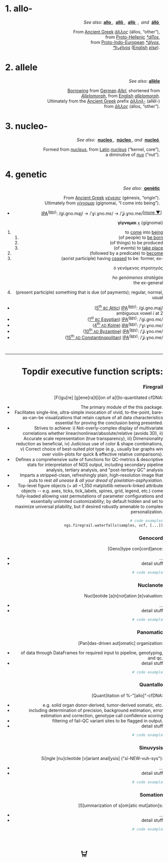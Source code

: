 
<h1 id="firstHeading" class="firstHeading" lang="en">1. allo-</h1>
<div align="right">
<i>See also: </i> <b><a href="https://www.google.com/search?rls=en&q=allo" title="allo">allo </a></b>,  <b><a href="https://www.google.com/search?rls=en&q=all%C3%B4" title="allô">allô </a></b>,  <b><a href="https://www.google.com/search?rls=en&q=all%C3%B2" title="allò">allò </a></b> <span class="serial-comma">, </span> <i><span class="serial-and">and </span></i> <b><a href="https://www.google.com/search?rls=en&q=%C3%A1ll%C3%B3" title="álló">álló </a></b>
<p>From <span class="etyl"><a href="https://en.wikipedia.org/wiki/Ancient_Greek_language" class="extiw" title="w:Ancient Greek language">Ancient Greek</a></span> <i class="polytonic mention" lang="grc" xml:lang="grc"><a href="https://www.google.com/search?rls=en&q=%E1%BC%84%CE%BB%CE%BB%CE%BF%CF%82#Ancient_Greek" title="ἄλλος">ἄλλος</a></i> <span class="mention-gloss-paren">(</span><span lang="" class="tr mention-tr" xml:lang="">állos</span>, <span class="mention-gloss-double-quote">“</span><span class="mention-gloss">other</span><span class="mention-gloss-double-quote">”</span><span class="mention-gloss-paren">)</span>, <br>from <span class="etyl"><a href="https://en.wikipedia.org/wiki/Proto-Greek_language" class="extiw" title="w:Proto-Greek language">Proto-Hellenic</a></span> <i class="Latinx mention" lang="grk-pro" xml:lang="grk-pro"><a href="https://www.google.com/search?rls=en&q=%C3%A1%C4%BE%C4%BEos" title="Reconstruction:Proto-Hellenic/áľľos">*áľľos</a></i>, <br>from <span class="etyl"><a href="https://en.wikipedia.org/wiki/Proto-Indo-European_language" class="extiw" title="w:Proto-Indo-European language">Proto-Indo-European</a></span> <i class="Latinx mention" lang="ine-pro" xml:lang="ine-pro"><a href="https://www.google.com/search?rls=en&q=%C3%A1lyos" class="mw-redirect" title="Reconstruction:Proto-Indo-European/ályos">*ályos</a></i>, <br><i class="Latinx mention" lang="ine-pro" xml:lang="ine-pro"><a href="https://en.wiktionary.org/wiki/Reconstruction:Proto-Indo-European/h₂élyos" title="Reconstruction:Proto-Indo-European/h₂élyos">*h₂élyos</a></i> (<span class="etyl"><a href="https://en.wikipedia.org/wiki/English_language" class="extiw" title="w:English language">English</a></span> <i class="Latn mention" lang="en" xml:lang="en"><a href="https://en.wikipedia.org/wiki/else#English" title="else">else</a></i>).</p>
</div>

<h1 id="firstHeading" class="firstHeading" lang="en">2. allele</h1>
<div align="right">
<i>See also:</i> <b><a href="ttps://www.google.com/search?rls=en&q=all%C3%A8le" title="allèle">allèle</a></b>
<p><a href="/wiki/Appendix:Glossary#loanword" title="Appendix:Glossary">Borrowing</a> from <span class="etyl"><a href="https://en.wikipedia.org/wiki/German_language" class="extiw" title="w:German language">German</a></span> <i class="Latn mention" lang="de" xml:lang="de"><a href="ttps://www.google.com/search?rls=en&q=Allel&amp;action=edit&amp;redlink=1" class="new" title="Allel (page does not exist)">Allel</a></i>, shortened from <br><i class="Latn mention" lang="de" xml:lang="de"><a href="/w/index.php?title=Allelomorph&amp;action=edit&amp;redlink=1" class="new" title="Allelomorph (page does not exist)">Allelomorph</a></i>, from <span class="etyl"><a href="https://en.wikipedia.org/wiki/English_language" class="extiw" title="w:English language">English</a></span> <i class="Latn mention" lang="en" xml:lang="en"><a href="https://www.google.com/search?rls=en&q=allelomorph#English" title="allelomorph">allelomorph</a></i>. <br>Ultimately from the <span class="etyl"><a href="https://en.wikipedia.org/wiki/Ancient_Greek_language" class="extiw" title="w:Ancient Greek language">Ancient Greek</a></span> prefix <i class="polytonic mention" lang="grc" xml:lang="grc"><a href="https://www.google.com/search?rls=en&q=%E1%BC%80%CE%BB%CE%BB%CE%B7%CE%BB-&amp;action=edit&amp;redlink=1" class="new" title="ἀλληλ- (page does not exist)">ἀλληλ-</a></i> <span class="mention-gloss-paren">(</span><span lang="" class="tr mention-tr" xml:lang="">allēl-</span><span class="mention-gloss-paren">)</span> <br>from <i class="polytonic mention" lang="grc" xml:lang="grc"><a href="https://www.google.com/search?rls=en&q=%E1%BC%84%CE%BB%CE%BB%CE%BF%CF%82#Ancient_Greek" title="ἄλλος">ἄλλος</a></i> <span class="mention-gloss-paren">(</span><span lang="" class="tr mention-tr" xml:lang="">állos</span>, <span class="mention-gloss-double-quote">“</span><span class="mention-gloss">other</span><span class="mention-gloss-double-quote">”</span><span class="mention-gloss-paren">)</span>.</p>
</div>

<h1 id="firstHeading" class="firstHeading" lang="en">3. nucleo-</h1>
<div align="right">
<i>See also: </i> <b><a href="https://en.wiktionary.org/wiki/Category:English_words_prefixed_with_nucleo-" title="nucleo">nucleo </a></b>,  <b><a href="https://www.google.com/search?rls=en&q=n%C3%BAcleo" title="núcleo">núcleo </a></b><span class="serial-comma">,</span> <i><span class="serial-and">and </span></i> <b><a href="https://www.google.com/search?rls=en&q=nucle%C3%B3" title="nucleó">nucleó </a></b>
<p>Formed from <i class="Latn mention" lang="en" xml:lang="en"><a href="https://www.google.com/search?rls=en&q=nucleus#English" title="nucleus">nucleus</a></i>, from <span class="etylcleanup"><span class="etyl"><a href="https://en.wikipedia.org/wiki/Latin_language" class="extiw" title="w:Latin language">Latin</a></span></span> <i class="Latn mention" lang="la" xml:lang="la"><a href="https://www.google.com/search?rls=en&q=nucleus#Latin" title="nucleus">nucleus</a></i> <span class="mention-gloss-paren">(</span><span class="mention-gloss-double-quote">“</span><span class="mention-gloss">kernel, core</span><span class="mention-gloss-double-quote">”</span><span class="mention-gloss-paren">)</span>, <br>a diminutive of <i class="Latn mention" lang="la" xml:lang="la"><a href="https://www.google.com/search?rls=en&q=nux#Latin" title="nux">nux</a></i> <span class="mention-gloss-paren">(</span><span class="mention-gloss-double-quote">“</span><span class="mention-gloss">nut</span><span class="mention-gloss-double-quote">”</span><span class="mention-gloss-paren">)</span>.</p>
</div>

<h1 id="firstHeading" class="firstHeading" lang="en">4. genetic</h1>
<div align="right">
<i>See also:</i> <b><a href="https://www.google.com/search?rls=en&q=gen%C3%A8tic" title="genètic"> genètic</a></b>
<p>From <span class="etylcleanup"><span class="etyl"><a href="https://en.wikipedia.org/wiki/Ancient_Greek_language" class="extiw" title="w:Ancient Greek language">Ancient Greek</a></span></span> <i class="polytonic mention" lang="grc" xml:lang="grc"><a href="https://www.google.com/search?rls=en&q=%CE%B3%CE%AD%CE%BD%CE%B5%CF%83%CE%B9%CF%82#Ancient_Greek" title="γένεσις">γένεσις</a></i> <span class="mention-gloss-paren">(</span><span lang="" class="tr mention-tr" xml:lang="">génesis</span>, <span class="mention-gloss-double-quote">“</span><span class="mention-gloss">origin</span><span class="mention-gloss-double-quote">”</span><span class="mention-gloss-paren">)</span>. <br>Ultimately from <i class="polytonic mention" lang="grc" xml:lang="grc"><a href="https://www.google.com/search?rls=en&q=%CE%B3%CE%AF%CE%B3%CE%BD%CE%BF%CE%BC%CE%B1%CE%B9#Ancient_Greek" title="γίγνομαι">γίγνομαι</a></i> <span class="mention-gloss-paren">(</span><span lang="" class="tr mention-tr" xml:lang="">gígnomai</span>, 
<span class="mention-gloss-double-quote">“</span><span class="mention-gloss">I come into being</span><span class="mention-gloss-double-quote">”</span><span class="mention-gloss-paren">)</span>.</p>
<div class="vsSwitcher vsToggleCategory-pronunciations" style="width: 36.72em;"><span class="vsToggleElement" style="float: right; cursor: pointer;"><span class="NavToggle">[<a href="javascript:(function(){})()">more ▼</a>]</span>&nbsp;</span>
<div class="vsShow" style="display: block;">
<ul>
<li><a href="/wiki/Wiktionary:International_Phonetic_Alphabet" title="Wiktionary:International Phonetic Alphabet">IPA</a><sup>(<a href="https://en.wikipedia.org/wiki/Ancient_Greek_phonology" class="extiw" title="wikipedia:Ancient Greek phonology">key</a>)</sup>: <span class="IPA" lang="" xml:lang="">/ɡí.ɡno.ma͜i/</span> → <span class="IPA" lang="" xml:lang="">/ˈɣi.ɣno.mɛ/</span> → <span class="IPA" lang="" xml:lang="">/ˈʝi.ɣno.me/</span></li>
</ul>
<p><strong class="polytonic headword" lang="grc" xml:lang="grc">γίγνομαι</strong> <a href="/wiki/Wiktionary:Ancient_Greek_transliteration" title="Wiktionary:Ancient Greek transliteration">•</a> (<span class="tr" lang="" xml:lang=""><span class="tr" lang="" xml:lang="">gígnomai</span></span>)</p>
<ol>
<li>to <a href="/wiki/come" title="come">come</a> into <a href="/wiki/being" title="being">being</a>
<ol>
<li><span class="ib-brac">(</span><span class="ib-content">of people</span><span class="ib-brac">)</span> to <a href="/wiki/be_born" title="be born">be born</a></li>
<li><span class="ib-brac">(</span><span class="ib-content">of things</span><span class="ib-brac">)</span> to be produced</li>
<li><span class="ib-brac">(</span><span class="ib-content">of events</span><span class="ib-brac">)</span> to <a href="/wiki/take_place" title="take place">take place</a></li>
</ol>
</li>
<li><span class="ib-brac">(</span><span class="ib-content">followed by a predicate</span><span class="ib-brac">)</span> to <a href="/wiki/become" title="become">become</a></li>
<li><span class="ib-brac">(</span><span class="ib-content">aorist participle</span><span class="ib-brac">)</span> having <a href="/wiki/cease" title="cease">ceased</a> to be: former, ex-
<dl>
<dd>
<div class="h-usage-example"><span class="polytonic e-example" lang="grc" xml:lang="grc">ὁ γενόμενος στρατηγός</span>‎
<dl>
<dd><i class="e-transliteration">ho genómenos stratēgós</i></dd>
<dd><span class="e-translation">the ex-general</span></dd>
</dl>
</div>
</dd>
</dl>
</li>
<li><span class="ib-brac">(</span><span class="ib-content">present participle</span><span class="ib-brac">)</span> something that is due <span class="ib-brac">(</span><span class="ib-content">of payments</span><span class="ib-brac">)</span>; regular, normal, usual</li>
</ol>
<ul>
<li><span class="ib-brac"><span class="qualifier-brac">(</span></span><span class="ib-content"><span class="qualifier-content"><a href="https://en.wikipedia.org/wiki/Ancient_Greek_phonology" class="extiw" title="w:Ancient Greek phonology">5<sup>th</sup> <small>BC</small> Attic</a></span></span><span class="ib-brac"><span class="qualifier-brac">)</span></span> <a href="/wiki/Wiktionary:International_Phonetic_Alphabet" title="Wiktionary:International Phonetic Alphabet">IPA</a><sup>(<a href="https://en.wikipedia.org/wiki/Ancient_Greek_phonology" class="extiw" title="wikipedia:Ancient Greek phonology">key</a>)</sup>: <span class="IPA" lang="" xml:lang="">/ɡí.ɡno.ma͜i/</span><span class="previewonly"><br>
ambiguous vowel <i class="polytonic mention" lang="grc" xml:lang="grc">ί</i> at 2</span></li>
<li><span class="ib-brac"><span class="qualifier-brac">(</span></span><span class="ib-content"><span class="qualifier-content"><a href="https://en.wikipedia.org/wiki/Koine_Greek_phonology" class="extiw" title="w:Koine Greek phonology">1<sup>st</sup> <small>BC</small> Egyptian</a></span></span><span class="ib-brac"><span class="qualifier-brac">)</span></span> <a href="/wiki/Wiktionary:International_Phonetic_Alphabet" title="Wiktionary:International Phonetic Alphabet">IPA</a><sup>(<a href="https://en.wikipedia.org/wiki/Ancient_Greek_phonology" class="extiw" title="wikipedia:Ancient Greek phonology">key</a>)</sup>: <span class="IPA" lang="" xml:lang="">/ˈɡi.ɡno.mɛ/</span></li>
<li><span class="ib-brac"><span class="qualifier-brac">(</span></span><span class="ib-content"><span class="qualifier-content"><a href="https://en.wikipedia.org/wiki/Koine_Greek_phonology" class="extiw" title="w:Koine Greek phonology">4<sup>th</sup> <small>AD</small> Koine</a></span></span><span class="ib-brac"><span class="qualifier-brac">)</span></span> <a href="/wiki/Wiktionary:International_Phonetic_Alphabet" title="Wiktionary:International Phonetic Alphabet">IPA</a><sup>(<a href="https://en.wikipedia.org/wiki/Ancient_Greek_phonology" class="extiw" title="wikipedia:Ancient Greek phonology">key</a>)</sup>: <span class="IPA" lang="" xml:lang="">/ˈɣi.ɣno.mɛ/</span></li>
<li><span class="ib-brac"><span class="qualifier-brac">(</span></span><span class="ib-content"><span class="qualifier-content"><a href="https://en.wikipedia.org/wiki/Medieval_Greek" class="extiw" title="w:Medieval Greek">10<sup>th</sup> <small>AD</small> Byzantine</a></span></span><span class="ib-brac"><span class="qualifier-brac">)</span></span> <a href="/wiki/Wiktionary:International_Phonetic_Alphabet" title="Wiktionary:International Phonetic Alphabet">IPA</a><sup>(<a href="https://en.wikipedia.org/wiki/Ancient_Greek_phonology" class="extiw" title="wikipedia:Ancient Greek phonology">key</a>)</sup>: <span class="IPA" lang="" xml:lang="">/ˈʝi.ɣno.me/</span></li>
<li><span class="ib-brac"><span class="qualifier-brac">(</span></span><span class="ib-content"><span class="qualifier-content"><a href="https://en.wikipedia.org/wiki/Medieval_Greek" class="extiw" title="w:Medieval Greek">15<sup>th</sup> <small>AD</small> Constantinopolitan</a></span></span><span class="ib-brac"><span class="qualifier-brac">)</span></span> <a href="/wiki/Wiktionary:International_Phonetic_Alphabet" title="Wiktionary:International Phonetic Alphabet">IPA</a><sup>(<a href="https://en.wikipedia.org/wiki/Ancient_Greek_phonology" class="extiw" title="wikipedia:Ancient Greek phonology">key</a>)</sup>: <span class="IPA" lang="" xml:lang="">/ˈʝi.ɣno.me/</span></li>

</div>


<br>

-------

# Topdir executive function scripts:

### Firegrail 
[Fi]gu[re] [g]ene[ra]t[i]on of a[l]lo-quantitated cfDNA: 

* The primary module of the this package.
* Facilitates single-line, ultra-simple invocation of vivid, to-the-point, bare-as-can-be visualizations that retain capture of all data characteristics essential for proving the conclusion being presented.
* Strives to achieve: i) Not-overly-complex display of multivariate correlations whether linear/nonlinear/absolute/relative (avoids 3D), ii) Accurate scale representation (true transparency), iii) Dimensionality reduction as beneficial, iv) Judicious use of color & shape combinations, v) Correct choice of best-suited plot type (e.g., usually bar graphs win over violin-plots for quick & effective relative comparisons).
* Defines a comprehensive suite of functions for QC-metrics & descriptive stats for interpretation of NGS output, including secondary pipeline analysis, tertiary analysis, and "post-tertiary QC" analysis
* Imparts a stripped-clean, refreshingly plain, high-resolution image that puts to rest <i>all unease & all your dread of pixelation-asphyxiation</i>.
* Top-level figure objects (+ all ~1,350 matplotlib network-linked attribute objects -- e.g. axes, ticks, tick_labels, spines, grid, legend, etc.) come fully-loaded allowing vast permutations of parameter configurations and essentially unlimited customizability; by default hidden and set to maximize universal pliability, but if desired robustly amenable to complex personalization. 

~~~ python
# code examples
ngs.firegrail.waterfalls(samples, vcf, [...])
~~~


### Genocord
[Geno]type con[cord]ance: 

* ...
* detail stuff

~~~ py
# code example
~~~

### Nuclanote
Nucl]eotide [a]n[not]ation [e]valuation: 

* ...
* detail stuff

~~~ py
# code example
~~~

### Panomatic 
[Pan]das-driven aut[omatic] organization: 
 
* of data through DataFrames for required input to pipeline, genotyping, and qc.
* detail stuff

~~~ py
# code example
~~~

### Quantallo
[Quant]itation of %-"[allo]"-cfDNA: 

* e.g. solid organ donor-derived, tumor-derived somatic, etc.
* including determination of precision, background estimation, error estimation and correction, genotype call confidence scoring
* filtering of fail-QC variant sites to be flagged in output. 
* detail stuff

~~~ py
# code example
~~~

### Sinuvysis
Si]ngle [nu]cleotide [v]ariant anal[ysis] ("sī-NEW-vuh-sys"): 

* ...
* detail stuff

~~~ py
# code example
~~~

### Somation
[S]ummarization of s[om]atic mut[ation]s: 

* ...
* detail stuff

~~~ py
# code example
~~~

<br>

<div align="center">

## 𐃠

</div>
